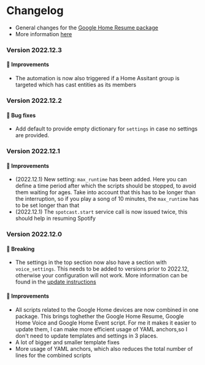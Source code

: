 # Changelog

* General changes for the [Google Home Resume package](../google_home_resume.yaml)
* More information [here](../../readme.md)

### Version 2022.12.3

#### 🌟 Improvements

* The automation is now also triggered if a Home Assitant group is targeted which has cast entities as its members

### Version 2022.12.2

#### 🐛 Bug fixes

* Add default to provide empty dictionary for `settings` in case no settings are provided.

### Version 2022.12.1

#### 🌟 Improvements

* (2022.12.1) New setting: `max_runtime` has been added. Here you can define a time period after which the scripts should be stopped, to avoid them waiting for ages. Take into account that this has to be longer than the interruption, so if you play a song of 10 minutes, the `max_runtime` has to be set longer than that
* (2022.12.1) The `spotcast.start` service call is now issued twice, this should help in resuming Spotify

### Version 2022.12.0

#### 🚨 Breaking
* The settings in the top section now also have a section with `voice_settings`. This needs to be added to versions prior to 2022.12, otherwise your configuration will not work. More information can be found in the  [update instructions](https://github.com/TheFes/HA-configuration/tree/main/include/integrations/packages/google_cast#from-version-202211)

#### 🌟 Improvements

* All scripts related to the Google Home devices are now combined in one package. This brings toghether the Google Home Resume, Google Home Voice and Google Home Event script. For me it makes it easier to update them, I can make more efficient usage of YAML anchors,so I don't need to update templates and settings in 3 places.
* A lot of bigger and smaller template fixes
* More usage of YAML anchors, which also reduces the total number of lines for the combined scripts
